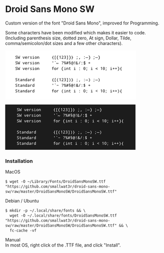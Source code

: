 # Droid Sans Mono SW  

Custom version of the font "Droid Sans Mono", improved for Programming.  

Some characters have been modified which makes it easier to code.  
(Including parenthesis size, dotted zero, At sign, Dollar, Tilde, comma/semicolon/dot sizes and a few other characters).  

![Alt Text](https://github.com/smallwat3r/droid-sans-mono-sw/blob/master/screenshot/screenshot2.png)  

![Alt Text](https://github.com/smallwat3r/droid-sans-mono-sw/blob/master/screenshot/screenshot.png)  

### Installation

MacOS  
```
$ wget -O ~/Library/Fonts/DroidSansMonoSW.ttf "https://github.com/smallwat3r/droid-sans-mono-sw/raw/master/DroidSansMonoSW/DroidSansMonoSW.ttf"
```

Debian / Ubuntu  
```
$ mkdir -p ~/.local/share/fonts && \
  wget -O ~/.local/share/fonts/DroidSansMonoSW.ttf "https://github.com/smallwat3r/droid-sans-mono-sw/raw/master/DroidSansMonoSW/DroidSansMonoSW.ttf" && \
  fc-cache -vf
```  

Manual  
In most OS, right click of the .TTF file, and click "Install".  

